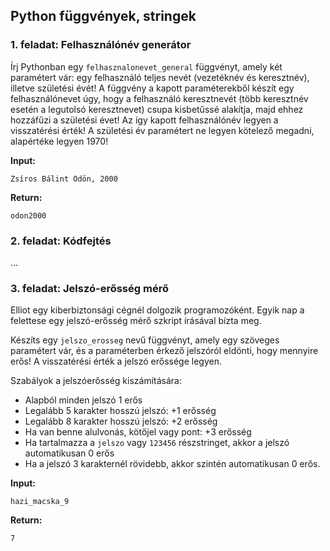 <style>
	h1:first-of-type { display: none; }
</style>

# Szkriptnyelvek - 2. gyakorló feladatsor

## Python függvények, stringek


### 1. feladat: Felhasználónév generátor

Írj Pythonban egy `felhasznalonevet_general` függvényt, amely két paramétert vár: egy felhasználó teljes nevét (vezetéknév és keresztnév), illetve születési évét! A függvény a kapott paraméterekből készít egy felhasználónevet úgy, hogy a felhasználó keresztnevét (több keresztnév esetén a legutolsó keresztnevet) csupa kisbetűssé alakítja, majd ehhez hozzáfűzi a születési évet! Az így kapott felhasználónév legyen a visszatérési érték! A születési év paramétert ne legyen kötelező megadni, alapértéke legyen 1970!

**Input:**

```
Zsíros Bálint Ödön, 2000
```

**Return:**

```
odon2000
```

### 2. feladat: Kódfejtés

...


### 3. feladat: Jelszó-erősség mérő

Elliot egy kiberbiztonsági cégnél dolgozik programozóként. Egyik nap a felettese egy jelszó-erősség mérő szkript írásával bízta meg.

Készíts egy `jelszo_erosseg` nevű függvényt, amely egy szöveges paramétert vár, és a paraméterben érkező jelszóról eldönti, hogy mennyire erős! A visszatérési érték a jelszó erőssége legyen.

Szabályok a jelszóerősség kiszámítására:

* Alapból minden jelszó 1 erős
* Legalább 5 karakter hosszú jelszó: +1 erősség
* Legalább 8 karakter hosszú jelszó: +2 erősség
* Ha van benne alulvonás, kötőjel vagy pont: +3 erősség
* Ha tartalmazza a `jelszo` vagy `123456` részstringet, akkor a jelszó automatikusan 0 erős
* Ha a jelszó 3 karakternél rövidebb, akkor szintén automatikusan 0 erős.

**Input:**

```
hazi_macska_9
```

**Return:**

```
7
```